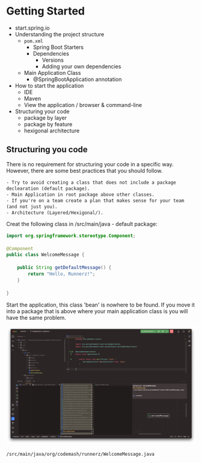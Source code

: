 # Getting Started

  - start.spring.io
  - Understanding the project structure
    - `pom.xml`
      - Spring Boot Starters
      - Dependencies
          - Versions
          - Adding your own dependencies
    - Main Application Class
      - @SpringBootApplication annotation
  - How to start the application
    - IDE
    - Maven
    - View the application / browser & command-line
  - Structuring your code
    - package by layer
    - package by feature
    - hexigonal architecture

## Structuring you code

There is no requirement for structuring your code in a specific way. However, there are some best practices that you should follow.

    - Try to avoid creating a class that does not include a package declearation (default package).
    - Main Application in root package above other classes.
    - If you're on a team create a plan that makes sense for your team (and not just you).
    - Architecture (Layered/Hexigonal/).

Creat the following class in /src/main/java - default package:

```java
import org.springframework.stereotype.Component;

@Component
public class WelcomeMessage {

    public String getDefaultMessage() {
        return "Hello, Runnerz!";
    }

}
```

Start the application, this class 'bean' is nowhere to be found. If you move it into a package that is above where your
main application class is you will have the same problem.

![IntelliJ Beans - WelcomeMessage](./images/getting-started/intellij_beans_welcome_message.png)

`/src/main/java/org/codemash/runnerz/WelcomeMessage.java`

